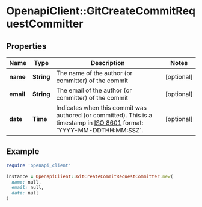 # OpenapiClient::GitCreateCommitRequestCommitter

## Properties

| Name | Type | Description | Notes |
| ---- | ---- | ----------- | ----- |
| **name** | **String** | The name of the author (or committer) of the commit | [optional] |
| **email** | **String** | The email of the author (or committer) of the commit | [optional] |
| **date** | **Time** | Indicates when this commit was authored (or committed). This is a timestamp in [ISO 8601](https://en.wikipedia.org/wiki/ISO_8601) format: &#x60;YYYY-MM-DDTHH:MM:SSZ&#x60;. | [optional] |

## Example

```ruby
require 'openapi_client'

instance = OpenapiClient::GitCreateCommitRequestCommitter.new(
  name: null,
  email: null,
  date: null
)
```

